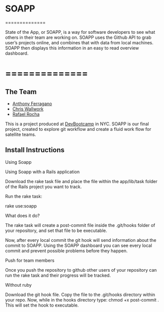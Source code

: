 SOAPP
==============
==============

State of the App, or SOAPP, is a way for software developers to see what others in their team are working on. SOAPP uses the Github API to grab user’s projects online, and combines that with data from local machines. SOAPP then displays this information in an easy to read overview dashboard.

==============
==============

## The Team

* [Anthony Ferragano](https://github.com/aferragano)
* [Chris Wallwork](https://github.com/cwallwork)
* [Rafael Rocha](https://github.com/rafaelrochasilva)

This is a project produced at [DevBootcamp](http://devbootcamp.com) in NYC. SOAPP is our final project, created to explore git workflow and create a fluid work flow for satellite teams.

## Install Instructions

Using Soapp

Using Soapp with a Rails application

Download the rake task file and place the file within the app/lib/task folder of the Rails project you want to track.

Run the rake task:

rake use:soapp

What does it do?

The rake task will create a post-commit file inside the .git/hooks folder of your repository, and set that file to be executable.

Now, after every local commit the git hook will send information about the commit to SOAPP. Using the SOAPP dashboard you can see every local commit and prevent possible problems before they happen.

Push for team members

Once you push the repository to github other users of your repository can run the rake task and their progress will be tracked.

Without ruby

Download the git hook file. Copy the file to the .git/hooks directory within your repo. Now, while in the hooks directory type: chmod +x post-commit . This will set the hook to executable.
